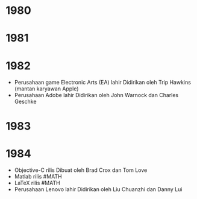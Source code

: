 # 1980
# 1981
# 1982
- Perusahaan game Electronic Arts (EA) lahir
	Didirikan oleh Trip Hawkins (mantan karyawan Apple)
- Perusahaan Adobe lahir
	Didirikan oleh John Warnock dan Charles Geschke
# 1983
# 1984
- Objective-C rilis
	Dibuat oleh Brad Crox dan Tom Love
- Matlab rilis #MATH 
- LaTeX rilis #MATH
- Perusahaan Lenovo lahir
	Didirikan oleh Liu Chuanzhi dan Danny Lui